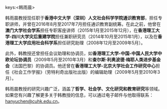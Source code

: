 keys:<韩雨晨>


韩雨晨教授现任职于**香港中文大学（深圳）人文社会科学学院通识教育部**，担任专职讲师，并曾在2016年8月至2017年7月担任通识教育副统筹。在此之前，他曾在**澳门大学社会学系**担任专职客座讲师（2015年1月至2015年12月），在**香港理工大学-四川大学灾后重建学院**担任兼职研究员（2014年10月至2015年1月），以及在**香港理工大学应用社会科学系**担任研究助理（2008年12月至2009年5月）。

此外，韩教授还曾担任会议助理和协调员，如**香港理工大学-中国-中国人民大学中欧论坛协调员**（2009年5月至2010年3月）和**查尔斯·利奥波德·梅耶人类进步基金会**（法国巴黎）的协调员。他还曾在**香港理工大学-北京大学社会工作研究中心**担任《社会工作学报》（劳特利奇出版社出版）的编辑助理（2009年5月至2010年3月）。

韩雨晨教授的研究兴趣广泛，涵盖了**哲学、社会学、文化研究和教育研究**等领域。如果您有兴趣了解更多关于韩教授的信息，可以通过电子邮件与他取得联系：hanyuchen@cuhk.edu.cn。